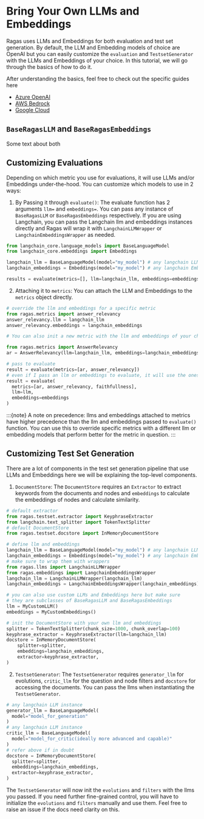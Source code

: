 # Bring Your Own LLMs and Embeddings

Ragas uses LLMs and Embeddings for both evaluation and test set generation. By default, the LLM and Embedding models of choice are OpenAI but you can easily customize the `evaluation` and `TestsetGenerator` with the LLMs and Embeddings of your choice. In this tutorial, we will go through the basics of how to do it.

After understanding the basics, feel free to check out the specific guides here

- [Azure OpenAI](./azure-openai.ipynb)
- [AWS Bedrock](./aws-bedrock.ipynb)
- [Google Cloud](./gcp-vertexai.ipynb)

## `BaseRagasLLM` and `BaseRagasEmbeddings`

Some text about both

## Customizing Evaluations

Depending on which metric you use for evaluations, it will use LLMs and/or Embeddings under-the-hood. You can customize which models to use in 2 ways:

1. By Passing it through `evaluate()`: The evaluate function has 2 arguments `llm=` and `embeddings=`. You can pass any instance of `BaseRagasLLM` or `BaseRagasEmbeddings` respectively. If you are using Langchain, you can pass the Langchain llm and embeddings instances directly and Ragas will wrap it with `LangchainLLMWrapper` or `LangchainEmbeddingsWrapper` as needed.

```py
from langchain_core.language_models import BaseLanguageModel
from langchain_core.embeddings import Embeddings

langchain_llm = BaseLanguageModel(model="my_model") # any langchain LLM instance
langchain_embeddings = Embeddings(model="my_model") # any langchain Embeddings instance

results = evaluate(metrics=[], llm=langchain_llm, embeddings=embeddings)
```

2. Attaching it to `metrics`: You can attach the LLM and Embeddings to the `metrics` object directly.
```py
# override the llm and embeddings for a specific metric
from ragas.metrics import answer_relevancy 
answer_relevancy.llm = langchain_llm
answer_relevancy.embeddings = langchain_embeddings

# You can also init a new metric with the llm and embeddings of your choice

from ragas.metrics import AnswerRelevancy
ar = AnswerRelevancy(llm=langchain_llm, embeddings=langchain_embeddings)

# pass to evaluate
result = evaluate(metrics=[ar, answer_relevancy])
# even if I pass an llm or embeddings to evaluate, it will use the ones attached to the metrics
result = evaluate(
  metrics=[ar, answer_relevancy, faithfullness], 
  llm=llm, 
  embeddings=embeddings
)
```

:::{note}
A note on precedence: llms and embeddings attached to metrics have higher precedence than the llm and embeddings passed to `evaluate()` function. You can use this to override specific metrics with a different llm or embedding models that perform better for the metric in question.
:::

## Customizing Test Set Generation
There are a lot of components in the test set generation pipeline that use LLMs and Embeddings here we will be explaining the top-level components.

1. `DocumentStore`: The `DocumentStore` requires an `Extractor` to extract keywords from the documents and nodes and `embeddings` to calculate the embeddings of nodes and calculate similarity. 
```py
# default extractor
from ragas.testset.extractor import KeyphraseExtractor
from langchain.text_splitter import TokenTextSplitter
# default DocumentStore
from ragas.testset.docstore import InMemoryDocumentStore

# define llm and embeddings
langchain_llm = BaseLanguageModel(model="my_model") # any langchain LLM instance
langchain_embeddings = Embeddings(model="my_model") # any langchain Embeddings instance
# make sure to wrap them with wrappers
from ragas.llms import LangchainLLMWrapper
from ragas.embeddings import LangchainEmbeddingsWrapper
langchain_llm = LangchainLLMWrapper(langchain_llm)
langchain_embeddings = LangchainEmbeddingsWrapper(langchain_embeddings)

# you can also use custom LLMs and Embeddings here but make sure 
# they are subclasses of BaseRagasLLM and BaseRagasEmbeddings
llm = MyCustomLLM()
embeddings = MyCustomEmbeddings()

# init the DocumentStore with your own llm and embeddings
splitter = TokenTextSplitter(chunk_size=1000, chunk_overlap=100)
keyphrase_extractor = KeyphraseExtractor(llm=langchain_llm)
docstore = InMemoryDocumentStore(
    splitter=splitter,
    embeddings=langchain_embeddings,
    extractor=keyphrase_extractor,
)
```
2. `TestsetGenerator`: The `TestsetGenerator` requires `generator_llm` for evolutions, `critic_llm` for the question and node filters and `docstore` for accessing the documents. You can pass the llms when instantiating the `TestsetGenerator`.
```py
# any langchain LLM instance
generator_llm = BaseLanguageModel(
  model="model_for_generation"
) 
# any langchain LLM instance
critic_llm = BaseLanguageModel(
  model="model_for_critic(ideally more advanced and capable)"
) 
# refer above if in doubt
docstore = InMemoryDocumentStore(
  splitter=splitter,
  embeddings=langchain_embeddings,
  extractor=keyphrase_extractor,
)
```
The `TestsetGenerator` will now init the `evolutions` and `filters` with the llms you passed. If you need further fine-grained control, you will have to initialize the `evolutions` and `filters` manually and use them. Feel free to raise an issue if the docs need clarity on this.
